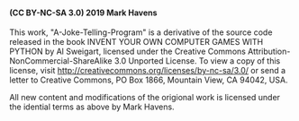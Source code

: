 #### (CC BY-NC-SA 3.0) 2019 Mark Havens

This work, "A-Joke-Telling-Program" is a derivative of the source code released in the book INVENT YOUR OWN COMPUTER GAMES WITH PYTHON by Al Sweigart, licensed under the Creative Commons Attribution-NonCommercial-ShareAlike 3.0 Unported License. To view a copy of this license, visit http://creativecommons.org/licenses/by-nc-sa/3.0/ or send a letter to Creative Commons, PO Box 1866, Mountain View, CA 94042, USA.

All new content and modifications of the origional work is licensed under the idential terms as above by Mark Havens. 
